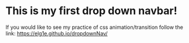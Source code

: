 # This is my first drop down navbar!

If you would like to see my practice of css animation/transition follow the link:
https://elg1e.github.io/dropdownNav/